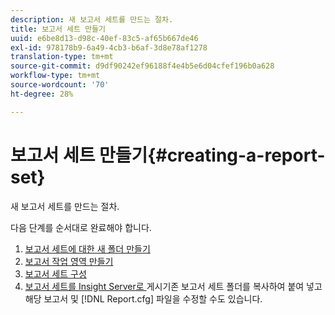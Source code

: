 ```yaml
---
description: 새 보고서 세트를 만드는 절차.
title: 보고서 세트 만들기
uuid: e6be8d13-d98c-40ef-83c5-af65b667de46
exl-id: 978178b9-6a49-4cb3-b6af-3d8e78af1278
translation-type: tm+mt
source-git-commit: d9df90242ef96188f4e4b5e6d04cfef196b0a628
workflow-type: tm+mt
source-wordcount: '70'
ht-degree: 28%

---
```


# 보고서 세트 만들기{#creating-a-report-set}

새 보고서 세트를 만드는 절차.

다음 단계를 순서대로 완료해야 합니다.

1. [보고서 세트에 대한 새 폴더 만들기](../../../../home/c-rpt-oview/c-work-rpt-sets/t-create-rpt-set/t-new-fldr-rpt-set.md#task-9936b9c1f0624732a24087d8fa3f2617)
1. [보고서 작업 영역 만들기](../../../../home/c-rpt-oview/c-work-rpt-sets/t-create-rpt-set/t-create-rpt-wrksp.md#task-993b616031904352acae13df6461e20b)
1. [보고서 세트 구성](../../../../home/c-rpt-oview/c-work-rpt-sets/t-create-rpt-set/t-config-rpt-set/t-config-rpt-set.md#task-cfb2fd0c28bc48c2acdd582fe0d670d0)
1. [보고서 세트를 Insight Server로 ](../../../../home/c-rpt-oview/c-work-rpt-sets/t-create-rpt-set/t-pub-rpt-set.md#task-3fc45e02aa364b8d815a969b8adc2c27)
게시기존 보고서 세트 폴더를 복사하여 붙여 넣고 해당 보고서 및  [!DNL Report.cfg] 파일을 수정할 수도 있습니다.
